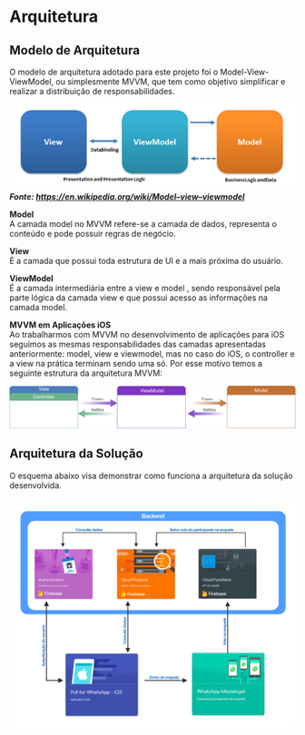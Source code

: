 # Arquitetura

## Modelo de Arquitetura

O modelo de arquitetura adotado para este projeto foi o Model-View-ViewModel, ou simplesmente MVVM, que tem como objetivo simplificar e realizar a distribuição de responsabilidades.


![Preview](/images/architecture/mvvm.png?raw=true "")
<br>***Fonte: https://en.wikipedia.org/wiki/Model–view–viewmodel***

**Model**<br>
A camada model no MVVM refere-se a camada de dados, representa o conteúdo e pode possuir regras de negócio.

**View**<br>
É a camada que possui toda estrutura de UI e a mais próxima do usuário.

**ViewModel**<br>
É a camada intermediária entre a view e model , sendo responsável pela parte lógica da camada view e que possui acesso as informações na camada model.

**MVVM em Aplicações iOS**<br>
Ao trabalharmos com MVVM no desenvolvimento de aplicações para iOS seguimos as mesmas responsabilidades das camadas apresentadas anteriormente: model, view e viewmodel, mas no caso do iOS, o controller e a view na prática terminam sendo uma só. Por esse motivo temos a seguinte estrutura da arquitetura MVVM:

![Preview](/images/architecture/iosMvvm.png?raw=true "")

## Arquitetura da Solução

O esquema abaixo visa demonstrar como funciona a arquitetura da solução desenvolvida.

![Preview](/images/architecture/solutionBeckend.png?raw=true "")

